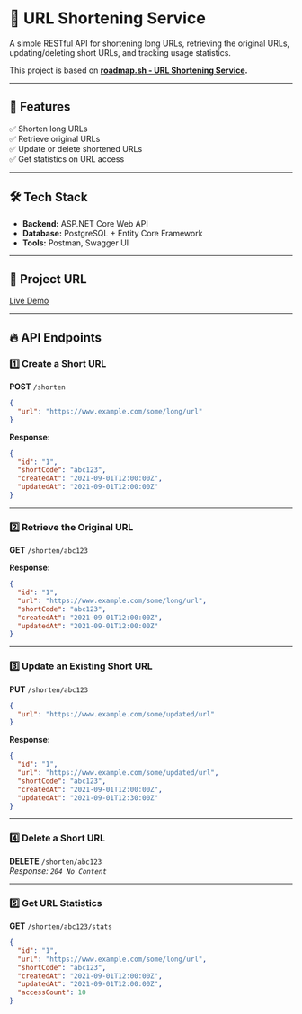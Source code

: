 # 🚀 URL Shortening Service  

A simple RESTful API for shortening long URLs, retrieving the original URLs, updating/deleting short URLs, and tracking usage statistics.  

This project is based on **[roadmap.sh - URL Shortening Service](https://roadmap.sh/projects/url-shortening-service).**  

---

## 📌 Features  
✅ Shorten long URLs  
✅ Retrieve original URLs  
✅ Update or delete shortened URLs  
✅ Get statistics on URL access  

---

## 🛠 Tech Stack  
- **Backend:** ASP.NET Core Web API  
- **Database:** PostgreSQL + Entity Core Framework  
- **Tools:** Postman, Swagger UI  

---

## 🔗 Project URL  
[Live Demo](https://your-project-url.com)  

---

## 🔥 API Endpoints  

### 1️⃣ **Create a Short URL**  
**POST** `/shorten`  

```json
{
  "url": "https://www.example.com/some/long/url"
}
```
**Response:**  
```json
{
  "id": "1",
  "shortCode": "abc123",
  "createdAt": "2021-09-01T12:00:00Z",
  "updatedAt": "2021-09-01T12:00:00Z"
}
```

---

### 2️⃣ **Retrieve the Original URL**  
**GET** `/shorten/abc123`  

**Response:**  
```json
{
  "id": "1",
  "url": "https://www.example.com/some/long/url",
  "shortCode": "abc123",
  "createdAt": "2021-09-01T12:00:00Z",
  "updatedAt": "2021-09-01T12:00:00Z"
}
```

---

### 3️⃣ **Update an Existing Short URL**  
**PUT** `/shorten/abc123`  
```json
{
  "url": "https://www.example.com/some/updated/url"
}
```
**Response:**  
```json
{
  "id": "1",
  "url": "https://www.example.com/some/updated/url",
  "shortCode": "abc123",
  "createdAt": "2021-09-01T12:00:00Z",
  "updatedAt": "2021-09-01T12:30:00Z"
}
```

---

### 4️⃣ **Delete a Short URL**  
**DELETE** `/shorten/abc123`  
_Response: `204 No Content`_

---

### 5️⃣ **Get URL Statistics**  
**GET** `/shorten/abc123/stats`  

```json
{
  "id": "1",
  "url": "https://www.example.com/some/long/url",
  "shortCode": "abc123",
  "createdAt": "2021-09-01T12:00:00Z",
  "updatedAt": "2021-09-01T12:00:00Z",
  "accessCount": 10
}
```





